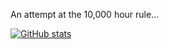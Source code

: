An attempt at the 10,000 hour rule...

[![GitHub stats](https://github-readme-stats.vercel.app/api/wakatime?username=shyu216&layout=compact)](https://github.com/shyu216)

<!--START_SECTION:waka-->
<!--END_SECTION:waka-->
